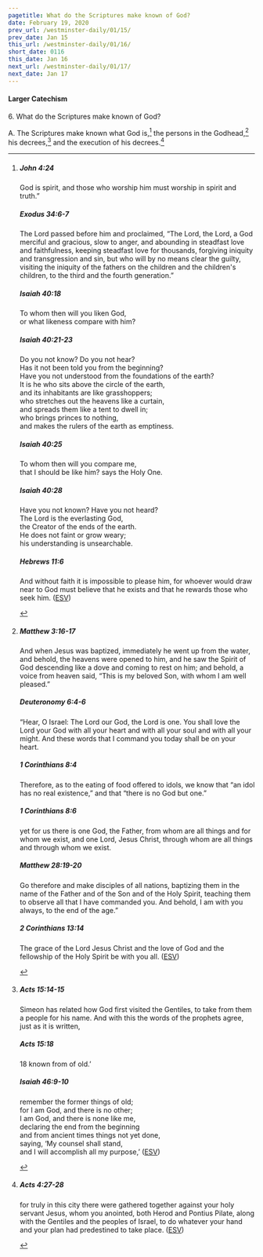 ```yaml
---
pagetitle: What do the Scriptures make known of God?
date: February 19, 2020
prev_url: /westminster-daily/01/15/
prev_date: Jan 15
this_url: /westminster-daily/01/16/
short_date: 0116
this_date: Jan 16
next_url: /westminster-daily/01/17/
next_date: Jan 17
---
```


#### Larger Catechism

6\. What do the Scriptures make known of God?

A. The Scriptures make known what God is,[^fnref:wlc1] the persons in the Godhead,[^fnref:wlc2] his decrees,[^fnref:wlc3] and the execution of his decrees.[^fnref:wlc4]


[^fnref:wlc1]: <div class="esv"><h5>John 4:24</h5> <div class="esv-text"><p id="p43004024.01-1"><span class="woc">God is spirit, and those who worship him must worship in spirit and truth.&#8221;</span></p> </div><h5>Exodus 34:6-7</h5> <div class="esv-text"><p id="p02034006.01-2">The <span class="small-caps">Lord</span> passed before him and proclaimed, &#8220;The <span class="small-caps">Lord</span>, the <span class="small-caps">Lord</span>, a God merciful and gracious, slow to anger, and abounding in steadfast love and faithfulness, keeping steadfast love for thousands, forgiving iniquity and transgression and sin, but who will by no means clear the guilty, visiting the iniquity of the fathers on the children and the children's children, to the third and the fourth generation.&#8221;</p> </div><h5>Isaiah 40:18</h5> <div class="esv-text"><div class="block-indent"> <p class="line-group" id="p23040018.01-3">To whom then will you liken God,<br /> <span class="indent"></span>or what likeness compare with him?</p> </div> </div><h5>Isaiah 40:21-23</h5> <div class="esv-text"><div class="block-indent"> <p class="line-group" id="p23040021.01-4">Do you not know? Do you not hear?<br /> <span class="indent"></span>Has it not been told you from the beginning?<br /> <span class="indent"></span>Have you not understood from the foundations of the earth?<br />  It is he who sits above the circle of the earth,<br /> <span class="indent"></span>and its inhabitants are like grasshoppers;<br /> who stretches out the heavens like a curtain,<br /> <span class="indent"></span>and spreads them like a tent to dwell in;<br />  who brings princes to nothing,<br /> <span class="indent"></span>and makes the rulers of the earth as emptiness.</p> </div> </div><h5>Isaiah 40:25</h5> <div class="esv-text"><div class="block-indent"> <p class="line-group" id="p23040025.01-5">To whom then will you compare me,<br /> <span class="indent"></span>that I should be like him? says the Holy One.</p> </div> </div><h5>Isaiah 40:28</h5> <div class="esv-text"><div class="block-indent"> <p class="line-group" id="p23040028.01-6">Have you not known? Have you not heard?<br /> The <span class="small-caps">Lord</span> is the everlasting God,<br /> <span class="indent"></span>the Creator of the ends of the earth.<br /> He does not faint or grow weary;<br /> <span class="indent"></span>his understanding is unsearchable.</p> </div> </div><h5>Hebrews 11:6</h5> <div class="esv-text"><p id="p58011006.01-7">And without faith it is impossible to please him, for whoever would draw near to God must believe that he exists and that he rewards those who seek him.  (<a href="http://www.esv.org" class="copyright">ESV</a>)</p> </div> </div>

[^fnref:wlc2]: <div class="esv"><h5>Matthew 3:16-17</h5> <div class="esv-text"><p id="p40003016.01-1">And when Jesus was baptized, immediately he went up from the water, and behold, the heavens were opened to him, and he saw the Spirit of God descending like a dove and coming to rest on him; and behold, a voice from heaven said, &#8220;This is my beloved Son, with whom I am well pleased.&#8221;</p> </div><h5>Deuteronomy 6:4-6</h5> <div class="esv-text"><p id="p05006004.01-2">&#8220;Hear, O Israel: The <span class="small-caps">Lord</span> our God, the <span class="small-caps">Lord</span> is one. You shall love the <span class="small-caps">Lord</span> your God with all your heart and with all your soul and with all your might. And these words that I command you today shall be on your heart.</p> </div><h5>1 Corinthians 8:4</h5> <div class="esv-text"><p id="p46008004.01-3">Therefore, as to the eating of food offered to idols, we know that &#8220;an idol has no real existence,&#8221; and that &#8220;there is no God but one.&#8221;</p> </div><h5>1 Corinthians 8:6</h5> <div class="esv-text"><p id="p46008006.01-4">yet for us there is one God, the Father, from whom are all things and for whom we exist, and one Lord, Jesus Christ, through whom are all things and through whom we exist.</p> </div><h5>Matthew 28:19-20</h5> <div class="esv-text"><p id="p40028019.01-5"><span class="woc">Go therefore and make disciples of all nations, baptizing them in the name of the Father and of the Son and of the Holy Spirit,</span> <span class="woc">teaching them to observe all that I have commanded you. And behold, I am with you always, to the end of the age.&#8221;</span></p> </div><h5>2 Corinthians 13:14</h5> <div class="esv-text"><p id="p47013014.01-6">The grace of the Lord Jesus Christ and the love of God and the fellowship of the Holy Spirit be with you all.  (<a href="http://www.esv.org" class="copyright">ESV</a>)</p> </div> </div>

[^fnref:wlc3]: <div class="esv"><h5>Acts 15:14-15</h5> <div class="esv-text"><p id="p44015014.01-1">Simeon has related how God first visited the Gentiles, to take from them a people for his name. And with this the words of the prophets agree, just as it is written,</p> </div><h5>Acts 15:18</h5> <div class="esv-text"><div class="block-indent"> <p class="line-group" id="p44015018.01-2"><span class="verse-num inline" id="v44015018-2">18&nbsp;</span>known from of old.&#8217;</p> </div> </div><h5>Isaiah 46:9-10</h5> <div class="esv-text"><div class="block-indent"> <p class="line-group" id="p23046009.01-3"><span class="indent"></span>remember the former things of old;<br /> for I am God, and there is no other;<br /> <span class="indent"></span>I am God, and there is none like me,<br />  declaring the end from the beginning<br /> <span class="indent"></span>and from ancient times things not yet done,<br /> saying, &#8216;My counsel shall stand,<br /> <span class="indent"></span>and I will accomplish all my purpose,&#8217;  (<a href="http://www.esv.org" class="copyright">ESV</a>)</p> </div> </div> </div>

[^fnref:wlc4]: <div class="esv"><h5>Acts 4:27-28</h5> <div class="esv-text"><p class="same-paragraph" id="p44004027.01-1">for truly in this city there were gathered together against your holy servant Jesus, whom you anointed, both Herod and Pontius Pilate, along with the Gentiles and the peoples of Israel, to do whatever your hand and your plan had predestined to take place.  (<a href="http://www.esv.org" class="copyright">ESV</a>)</p> </div> </div>

